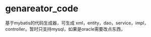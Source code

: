 # genareator_code
基于mybatis的代码生成器，可生成 xml，entity，dao，service，impl，controller。暂时只支持mysql，如果是oracle需要改点东西，
